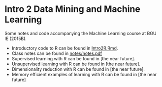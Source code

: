 # Intro 2 Data Mining and Machine Learning
Some notes and code accompanying the Machine Learning course at BGU IE (2015B).

- Introductory code to R can be found in [Intro2R.Rmd](https://github.com/johnros/Intro2R/blob/master/Intro2R.Rmd). 
- Class notes can be found in [notes/notes.pdf](https://github.com/johnros/Intro2R/blob/master/notes/notes.pdf)
- Supervised learning with R can be found in [the near future].
- Unsupervised learning with R can be found in [the near future].
- Dimensionality reduction with R can be found in [the near future].
- Memory efficient examples of learning with R can be found in [the near future]


